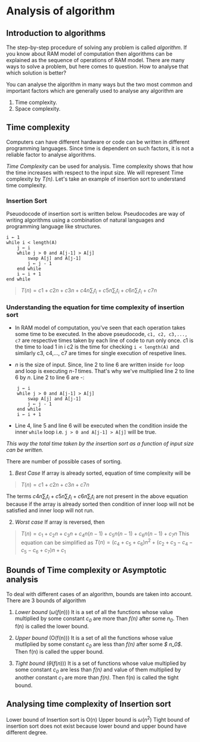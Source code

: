 # Analysis of algorithm

## Introduction to algorithms

The step-by-step procedure of solving any problem is called *algorithm*. If you know about RAM model of computation then algorithms can be explained as the sequence of operations of RAM model.
There are many ways to solve a problem, but here comes to question.
How to analyse that which solution is better?

You can analyse the algorithm in many ways but the two most common and important factors which are generally used to analyse any algorithm are
1) Time complexity.
2) Space complexity.

## Time complexity

Computers can have different hardware or code can be written in different programming languages. Since time is dependent on such factors, it is not a reliable factor to analyse algorithms. 

*Time Complexity* can be used for analysis. Time complexity shows that how the time increases with respect to the input size.
We will represent Time complexity by *T(n)*.
Let's take an example of insertion sort to understand time complexity.

### Insertion Sort 

Pseuodocode of insertion sort is written below. Pseudocodes are way of writing algorithms using a combination of natural languages and programming language like structures.
```
i ← 1
while i < length(A)
    j ← i
    while j > 0 and A[j-1] > A[j]
        swap A[j] and A[j-1]
        j ← j - 1
    end while
    i ← i + 1
end while
```

> $T(n) = c1 + c2n + c3n + c4n\sum_i t_i + c5n\sum_i t_i + c6n\sum_i t_i + c7n$


### Understanding the equation for time complexity of insertion sort

- In RAM model of computation, you've seen that each operation takes some time to be executed. In the above pseudocode, `c1, c2, c3,..., c7` are respective times taken by each line of code to run only once.
c1 is the time to load 1 in i
c2 is the time for checking `i < length(A)` and similarly c3, c4,..., c7 are times for single execution of respetive lines.

- *n* is the size of input. Since, line 2 to line 6 are written inside `for` loop and loop is executing *n-1* times. That's why we've multiplied line 2 to line 6 by *n*.
Line 2 to line 6 are -:

```while i < length(A)
    j ← i
    while j > 0 and A[j-1] > A[j]
        swap A[j] and A[j-1]
        j ← j - 1
    end while
    i ← i + 1
```
- Line 4, line 5 and line 6 will be executed when the condition inside the inner `while` loop i.e. `j > 0 and A[j-1] > A[j]` will be true.

*This way the total time taken by the insertion sort as a function of input size can be written.*

There are number of possible cases of sorting.
1) *Best Case* 
If array is already sorted, equation of time complexity will be
> $T(n) = c1 + c2n + c3n + c7n$

The terms $c4n\sum_i t_i + c5n\sum_i t_i + c6n\sum_i t_i$ are not present in the above equation because if the array is already sorted then condition of inner loop will not be satisfied and inner loop will not run.

2) *Worst case* 
If array is reversed, then
>$T(n) = c_1 + c_2n + c_3n + c_4n(n-1)+ c_5n(n-1) + c_6n(n-1) + c_7n$
This equation can be simplified as 
>$T(n) = (c_4 + c_5 + c_6)n^2 + (c_2 + c_3 - c_4 - c_5 - c_6 + c_7)n + c_1$

## Bounds of Time complexity or Asymptotic analysis

To deal with different cases of an algorithm, bounds are taken into account.
There are 3 bounds of algorithm

1) *Lower bound* ($\omega(f(n))$)
It is a set of all the functions whose value multiplied by some constant *$c_0$* are more than *f(n)* after some *$n_0$*. Then f(n) is called the lower bound.

2) *Upper bound* (O(f(n)))
It is a set of all the functions whose value mutliplied by some constant *$c_0$* are less than *f(n)* after some *$ n_0$*. Then f(n) is called the upper bound.
    
3) *Tight bound* ($\theta(f(n))$)
It is a set of functions whose value multiplied by some constant *$c_0$* are less than *f(n)* and value of them multiplied by another constant *$c_1$* are more than *f(n)*. Then f(n) is called the tight bound.


## Analysing time complexity of Insertion sort

Lower bound of Insertion sort is O(n)
Upper bound is $\omega(n^2)$
Tight bound of insertion sort does not exist because lower bound and upper bound have different degree.















 
 










